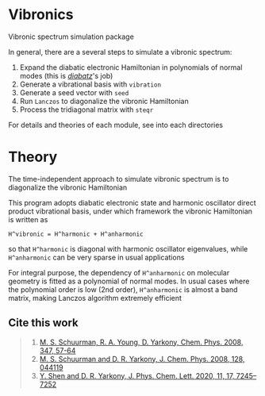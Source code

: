 # Vibronics
Vibronic spectrum simulation package

In general, there are a several steps to simulate a vibronic spectrum:
1. Expand the diabatic electronic Hamiltonian in polynomials of normal modes (this is [*diabatz*](https://github.com/YifanShenSZ/diabatz)'s job)
2. Generate a vibrational basis with `vibration`
3. Generate a seed vector with `seed`
4. Run `Lanczos` to diagonalize the vibronic Hamiltonian
5. Process the tridiagonal matrix with `steqr`

For details and theories of each module, see into each directories

# Theory
The time-independent approach to simulate vibronic spectrum is to diagonalize the vibronic Hamiltonian

This program adopts diabatic electronic state and harmonic oscillator direct product vibrational basis, under which framework the vibronic Hamiltonian is written as
```
H^vibronic = H^harmonic + H^anharmonic
```
so that `H^harmonic` is diagonal with harmonic oscillator eigenvalues, while `H^anharmonic` can be very sparse in usual applications

For integral purpose, the dependency of `H^anharmonic` on molecular geometry is fitted as a polynomial of normal modes. In usual cases where the polynomial order is low (2nd order), `H^anharmonic` is almost a band matrix, making Lanczos algorithm extremely efficient

## Cite this work
> 1. [M. S. Schuurman, R. A. Young, D. Yarkony, Chem. Phys. 2008, 347, 57-64](https://doi.org/10.1016/j.chemphys.2007.09.040)
> 2. [M. S. Schuurman and D. R. Yarkony, J. Chem. Phys. 2008, 128, 044119](https://doi.org/10.1063/1.2826380)
> 3. [Y. Shen and D. R. Yarkony, J. Phys. Chem. Lett. 2020, 11, 17, 7245–7252](https://doi.org/10.1021/acs.jpclett.0c02199)